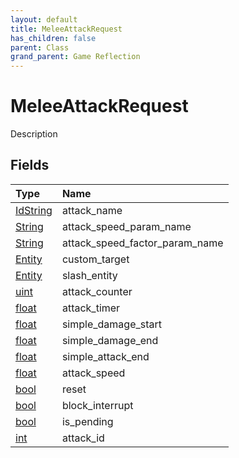 ```yaml
---
layout: default
title: MeleeAttackRequest
has_children: false
parent: Class
grand_parent: Game Reflection
---
```

# MeleeAttackRequest
Description 

## Fields

| Type | Name |
|:----------|:--------------|
| [IdString](/riftbreaker-wiki/docs/game-reflection/components/id_string/) | attack_name |
| [String](/riftbreaker-wiki/docs/game-reflection/components/string/) | attack_speed_param_name |
| [String](/riftbreaker-wiki/docs/game-reflection/components/string/) | attack_speed_factor_param_name |
| [Entity](/riftbreaker-wiki/docs/game-reflection/classes/entity/) | custom_target |
| [Entity](/riftbreaker-wiki/docs/game-reflection/classes/entity/) | slash_entity |
| [uint](/riftbreaker-wiki/docs/game-reflection/components/uint/) | attack_counter |
| [float](/riftbreaker-wiki/docs/game-reflection/components/float/) | attack_timer |
| [float](/riftbreaker-wiki/docs/game-reflection/components/float/) | simple_damage_start |
| [float](/riftbreaker-wiki/docs/game-reflection/components/float/) | simple_damage_end |
| [float](/riftbreaker-wiki/docs/game-reflection/components/float/) | simple_attack_end |
| [float](/riftbreaker-wiki/docs/game-reflection/components/float/) | attack_speed |
| [bool](/riftbreaker-wiki/docs/game-reflection/components/bool/) | reset |
| [bool](/riftbreaker-wiki/docs/game-reflection/components/bool/) | block_interrupt |
| [bool](/riftbreaker-wiki/docs/game-reflection/components/bool/) | is_pending |
| [int](/riftbreaker-wiki/docs/game-reflection/enums/int/) | attack_id |

